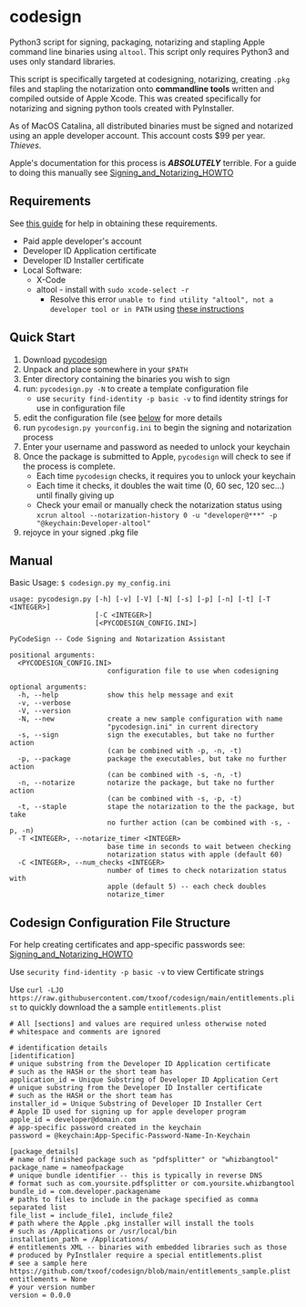 # codesign
Python3 script for signing, packaging, notarizing and stapling Apple command line binaries using `altool`. This script only requires Python3 and uses only standard libraries.

This script is specifically targeted at codesigning, notarizing, creating `.pkg` files and stapling the notarization onto **commandline tools** written and compiled outside of Apple Xcode. This was created specifically for notarizing and signing python tools created with PyInstaller. 

As of MacOS Catalina, all distributed binaries must be signed and notarized using an apple developer account. This account costs $99 per year. *Thieves*.

Apple's documentation for this process is ***ABSOLUTELY*** terrible. For a guide to doing this manually see [Signing_and_Notarizing_HOWTO](https://github.com/txoof/codesign/blob/main/Signing_and_Notarizing_HOWTO.md)

## Requirements
See [this guide](https://github.com/txoof/codesign/blob/main/Signing_and_Notarizing_HOWTO.md) for help in obtaining these requirements.
* Paid apple developer's account
* Developer ID Application certificate
* Developer ID Installer certificate
* Local Software:
   * X-Code
   * altool - install with `sudo xcode-select -r`
       * Resolve this error `unable to find utility "altool", not a developer tool or in PATH` using [these instructions](https://stackoverflow.com/questions/56604758/macos-notarization-altool-cannot-be-found)

## Quick Start
1) Download [pycodesign](https://github.com/txoof/codesign/raw/main/pycodesign.tgz)
2) Unpack and place somewhere in your `$PATH`
3) Enter directory containing the binaries you wish to sign
4) run: `pycodesign.py -N` to create a template configuration file
    * use `security find-identity -p basic -v` to find identity strings for use in configuration file
5) edit the configuration file (see [below](#configFile) for more details
6) run `pycodesign.py yourconfig.ini` to begin the signing and notarization process
7) Enter your username and password as needed to unlock your keychain
8) Once the package is submitted to Apple, `pycodesign` will check to see if the process is complete. 
   * Each time `pycodesign` checks, it requires you to unlock your keychain
   * Each time it checks, it doubles the wait time (0, 60 sec, 120 sec...) until finally giving up
   * Check your email or manually check the notarization status using `xcrun altool --notarization-history 0 -u "developer@***" -p "@keychain:Developer-altool"`
8) rejoyce in your signed .pkg file

## Manual
Basic Usage:
`$ codesign.py my_config.ini`

```
usage: pycodesign.py [-h] [-v] [-V] [-N] [-s] [-p] [-n] [-t] [-T <INTEGER>]
                     [-C <INTEGER>]
                     [<PYCODESIGN_CONFIG.INI>]

PyCodeSign -- Code Signing and Notarization Assistant

positional arguments:
  <PYCODESIGN_CONFIG.INI>
                        configuration file to use when codesigning

optional arguments:
  -h, --help            show this help message and exit
  -v, --verbose
  -V, --version
  -N, --new             create a new sample configuration with name
                        "pycodesign.ini" in current directory
  -s, --sign            sign the executables, but take no further action
                        (can be combined with -p, -n, -t)
  -p, --package         package the executables, but take no further action
                        (can be combined with -s, -n, -t)
  -n, --notarize        notarize the package, but take no further action
                        (can be combined with -s, -p, -t)
  -t, --staple          stape the notarization to the the package, but take
                        no further action (can be combined with -s, -p, -n)
  -T <INTEGER>, --notarize_timer <INTEGER>
                        base time in seconds to wait between checking
                        notarization status with apple (default 60)
  -C <INTEGER>, --num_checks <INTEGER>
                        number of times to check notarization status with
                        apple (default 5) -- each check doubles
                        notarize_timer
```

## Codesign Configuration File Structure
<a name="configFile"> </a>
For help creating certificates and app-specific passwords see: [Signing_and_Notarizing_HOWTO](https://github.com/txoof/codesign/blob/main/Signing_and_Notarizing_HOWTO.md)

Use `security find-identity -p basic -v` to view Certificate strings

Use `curl -LJO https://raw.githubusercontent.com/txoof/codesign/main/entitlements.plist` to quickly download the a sample `entitlements.plist`
```
# All [sections] and values are required unless otherwise noted
# whitespace and comments are ignored

# identification details
[identification] 
# unique substring from the Developer ID Application certificate
# such as the HASH or the short team has
application_id = Unique Substring of Developer ID Application Cert
# unique substring from the Developer ID Installer certificate
# such as the HASH or the short team has
installer_id = Unique Substring of Developer ID Installer Cert
# Apple ID used for signing up for apple developer program
apple_id = developer@domain.com
# app-specific password created in the keychain
password = @keychain:App-Specific-Password-Name-In-Keychain

[package_details]
# name of finished package such as "pdfsplitter" or "whizbangtool"
package_name = nameofpackage
# unique bundle identifier -- this is typically in reverse DNS
# format such as com.yoursite.pdfsplitter or com.yoursite.whizbangtool
bundle_id = com.developer.packagename
# paths to files to include in the package specified as comma separated list
file_list = include_file1, include_file2
# path where the Apple .pkg installer will install the tools
# such as /Applications or /usr/local/bin
installation_path = /Applications/
# entitlements XML -- binaries with embedded libraries such as those 
# produced by PyInstlaler require a special entitlements.plist
# see a sample here https://github.com/txoof/codesign/blob/main/entitlements_sample.plist
entitlements = None
# your version number
version = 0.0.0
```
